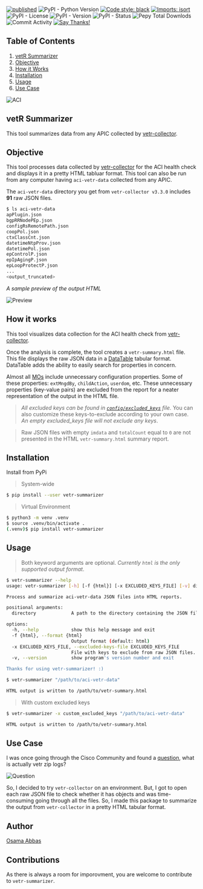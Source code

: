[![published](https://static.production.devnetcloud.com/codeexchange/assets/images/devnet-published.svg)](https://developer.cisco.com/codeexchange/github/repo/Tes3awy/vetr-summarizer)
![PyPI - Python Version](https://img.shields.io/pypi/pyversions/vetr-summarizer)
[![Code style: black](https://img.shields.io/badge/code%20style-black-000000.svg?style=flat-square)](https://github.com/psf/black)
[![Imports: isort](https://img.shields.io/badge/%20imports-isort-%231674b1?style=flat-square&labelColor=ef8336)](https://pycqa.github.io/isort/)
![PyPI - License](https://img.shields.io/pypi/l/vetr-summarizer)
![PyPI - Version](https://img.shields.io/pypi/v/vetr-summarizer)
![PyPI - Status](https://img.shields.io/pypi/status/vetr-summarizer)
![Pepy Total Downlods](https://img.shields.io/pepy/dt/vetr-summarizer)
![Commit Activity](https://img.shields.io/github/commit-activity/m/Tes3awy/vetr-summarizer/main?logo=github)
[![Say Thanks!](https://img.shields.io/badge/Say%20Thanks-!-1EAEDB.svg)](https://saythanks.io/to/Tes3awy)

## Table of Contents

1. [vetR Summarizer](#vetr-summarizer)
2. [Objective](#objective)
3. [How it Works](#how-it-works)
4. [Installation](#installation)
5. [Usage](#usage)
6. [Use Case](#use-case)

![ACI](./assets/aci.jpg)

## vetR Summarizer

This tool summarizes data from any APIC collected by [vetr-collector](https://github.com/brightpuddle/vetr-collector).

## Objective

This tool processes data collected by [vetr-collector](https://github.com/brightpuddle/vetr-collector) for the ACI health check and displays it in a pretty HTML tabluar format. This tool can also be run from any computer having `aci-vetr-data` collected from any APIC.

The `aci-vetr-data` directory you get from `vetr-collector v3.3.0` includes **91** raw JSON files.

```bash
$ ls aci-vetr-data
apPlugin.json
bgpRRNodePEp.json
configRsRemotePath.json
coopPol.json
ctxClassCnt.json
datetimeNtpProv.json
datetimePol.json
epControlP.json
epIpAgingP.json
epLoopProtectP.json
...
<output_truncated>
```

_A sample preview of the output HTML_

![Preview](./assets/preview.jpg)

## How it works

This tool visualizes data collection for the ACI health check from [vetr-collector](https://github.com/brightpuddle/vetr-collector).

Once the analysis is complete, the tool creates a `vetr-summary.html` file. This file displays the raw JSON data in a [DataTable](https://datatables.net/) tabular format. DataTable adds the ability to easily search for properties in concern.

Almost all [MOs](https://www.cisco.com/c/en/us/td/docs/switches/datacenter/aci/apic/sw/policy-model-guide/b-Cisco-ACI-Policy-Model-Guide.html#id_107445__d54e1142) include unnecessary configuration properties. Some of these  properties: `extMngdBy`, `childAction`, `userdom`, etc. These unnecessary properties (key-value pairs) are excluded from the report for a neater representation of the output in the HTML file. 

> _All excluded keys can be found in [`config/excluded_keys`](https://github.com/Tes3awy/vetr-summarizer/tree/main/src/vetr_summarizer/config) file._ You can also customize these keys-to-exclude according to your own case. _An empty excluded\_keys file will not exclude any keys_.

> Raw JSON files with empty `imdata` and `totalCount` equal to `0` are not presented in the HTML `vetr-summary.html` summary report.

## Installation

Install from PyPi

> System-wide

```bash
$ pip install --user vetr-summarizer
```

>  Virtual Environment

```bash
$ python3 -m venv .venv
$ source .venv/bin/activate .
(.venv)$ pip install vetr-summarizer
```

## Usage

> Both keyword arguments are optional. _Currently `html` is the only supported output format_.

```bash
$ vetr-summarizer --help
usage: vetr-summarizer [-h] [-f {html}] [-x EXCLUDED_KEYS_FILE] [-v] directory

Process and summarize aci-vetr-data JSON files into HTML reports.

positional arguments:
  directory             A path to the directory containing the JSON files.

options:
  -h, --help            show this help message and exit
  -f {html}, --format {html}
                        Output format (default: html)
  -x EXCLUDED_KEYS_FILE, --excluded-keys-file EXCLUDED_KEYS_FILE
                        File with keys to exclude from raw JSON files. (default: excluded_keys)
  -v, --version         show program's version number and exit

Thanks for using vetr-summarizer! :)
```

```bash
$ vetr-summarizer "/path/to/aci-vetr-data"

HTML output is written to /path/to/vetr-summary.html
```

> With custom excluded keys

```bash
$ vetr-summarizer -x custom_excluded_keys "/path/to/aci-vetr-data"

HTML output is written to /path/to/vetr-summary.html
```

## Use Case

I was once going through the Cisco Community and found a [question](https://community.cisco.com/t5/application-centric-infrastructure/vetr-zip-logs/td-p/4804529), what is actually vetr zip logs? 

![Question](./assets/q.jpg)

So, I decided to try `vetr-collector` on an environment. But, I got to open each raw JSON file to check whether it has objects and was time-consuming going through all the files. So, I made this package to summarize the output from `vetr-collector` in a pretty HTML tabular format.

## Author

[Osama Abbas](https://www.linkedin.com/in/oabbas/)

## Contributions

As there is always a room for imporovment, you are welcome to contribute to `vetr-summarizer`.
